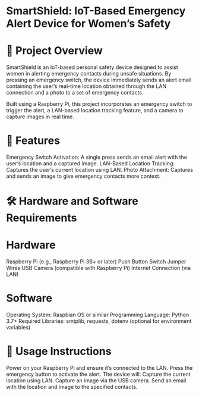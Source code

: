 # SmartShield: IoT-Based Emergency Alert Device for Women’s Safety

# 📖 Project Overview
SmartShield is an IoT-based personal safety device designed to assist women in alerting emergency contacts during unsafe situations. By pressing an emergency switch, the device immediately sends an alert email containing the user’s real-time location obtained through the LAN connection and a photo to a set of emergency contacts.

Built using a Raspberry Pi, this project incorporates an emergency switch to trigger the alert, a LAN-based location tracking feature, and a camera to capture images in real time.

# 🌟 Features
Emergency Switch Activation: A single press sends an email alert with the user’s location and a captured image.
LAN-Based Location Tracking: Captures the user’s current location using LAN.
Photo Attachment: Captures and sends an image to give emergency contacts more context.

# 🛠 Hardware and Software Requirements

# Hardware
Raspberry Pi (e.g., Raspberry Pi 3B+ or later)
Push Button Switch
Jumper Wires
USB Camera (compatible with Raspberry Pi)
Internet Connection (via LAN)

# Software
Operating System: Raspbian OS or similar
Programming Language: Python 3.7+
Required Libraries: smtplib, requests, dotenv (optional for environment variables)

# 📲 Usage Instructions
Power on your Raspberry Pi and ensure it’s connected to the LAN.
Press the emergency button to activate the alert.
The device will:
Capture the current location using LAN.
Capture an image via the USB camera.
Send an email with the location and image to the specified contacts.






